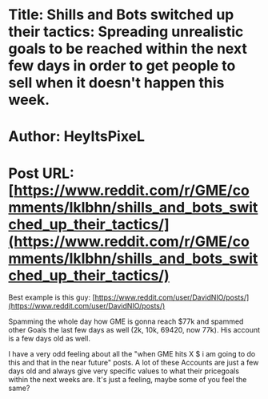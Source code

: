 # Title: Shills and Bots switched up their tactics: Spreading unrealistic goals to be reached within the next few days in order to get people to sell when it doesn't happen this week.
# Author: HeyItsPixeL
# Post URL: [https://www.reddit.com/r/GME/comments/lklbhn/shills_and_bots_switched_up_their_tactics/](https://www.reddit.com/r/GME/comments/lklbhn/shills_and_bots_switched_up_their_tactics/)


Best example is this guy: [https://www.reddit.com/user/DavidNIO/posts/](https://www.reddit.com/user/DavidNIO/posts/)

Spamming the whole day how GME is gonna reach $77k and spammed other Goals the last few days as well (2k, 10k, 69420, now 77k). His account is a few days old as well.

I have a very odd feeling about all the "when GME hits X $ i am going to do this and that in the near future" posts. A lot of these Accounts are just a few days old and always give very specific values to what their pricegoals within the next weeks are. It's just a feeling, maybe some of you feel the same?